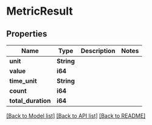# MetricResult

## Properties

Name | Type | Description | Notes
------------ | ------------- | ------------- | -------------
**unit** | **String** |  | 
**value** | **i64** |  | 
**time_unit** | **String** |  | 
**count** | **i64** |  | 
**total_duration** | **i64** |  | 

[[Back to Model list]](../README.md#documentation-for-models) [[Back to API list]](../README.md#documentation-for-api-endpoints) [[Back to README]](../README.md)



